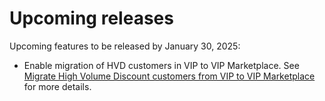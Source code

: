 # Upcoming releases

Upcoming features to be released by January 30, 2025:

- Enable migration of HVD customers in VIP to VIP Marketplace. See [Migrate High Volume Discount customers from VIP to VIP Marketplace](../migration/migrate_hvd.md) for more details.
